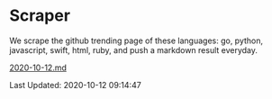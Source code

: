 # Scraper

We scrape the github trending page of these languages: go, python, javascript, swift, html, ruby, and push a markdown result everyday.

[2020-10-12.md](https://github.com/henson/Scraper/blob/master/2020-10-12.md)

Last Updated: 2020-10-12 09:14:47